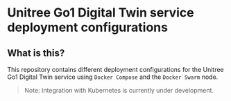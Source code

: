 # Unitree Go1 Digital Twin service deployment configurations

## What is this?

This repository contains different deployment configurations for the Unitree Go1 Digital Twin service using `Docker Compose` and the `Docker Swarm` node. 

> Note: Integration with Kubernetes is currently under development.






